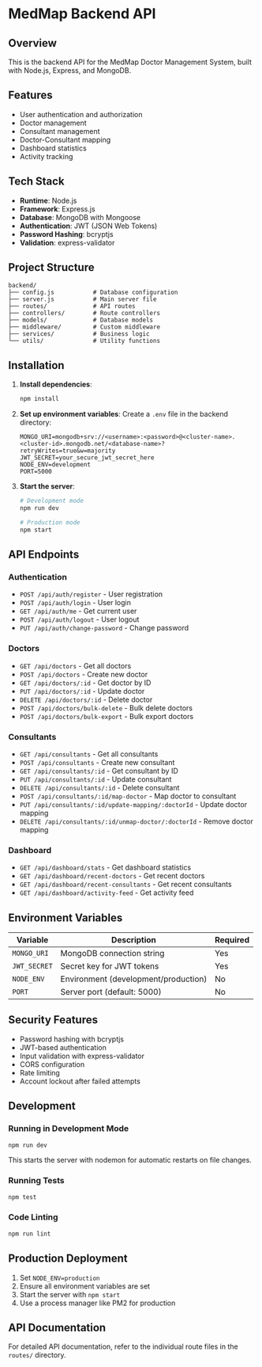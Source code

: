 # MedMap Backend API

## Overview
This is the backend API for the MedMap Doctor Management System, built with Node.js, Express, and MongoDB.

## Features
- User authentication and authorization
- Doctor management
- Consultant management
- Doctor-Consultant mapping
- Dashboard statistics
- Activity tracking

## Tech Stack
- **Runtime**: Node.js
- **Framework**: Express.js
- **Database**: MongoDB with Mongoose
- **Authentication**: JWT (JSON Web Tokens)
- **Password Hashing**: bcryptjs
- **Validation**: express-validator

## Project Structure
```
backend/
├── config.js           # Database configuration
├── server.js           # Main server file
├── routes/             # API routes
├── controllers/        # Route controllers
├── models/             # Database models
├── middleware/         # Custom middleware
├── services/           # Business logic
└── utils/              # Utility functions
```

## Installation

1. **Install dependencies**:
   ```bash
   npm install
   ```

2. **Set up environment variables**:
   Create a `.env` file in the backend directory:
   ```env
   MONGO_URI=mongodb+srv://<username>:<password>@<cluster-name>.<cluster-id>.mongodb.net/<database-name>?retryWrites=true&w=majority
   JWT_SECRET=your_secure_jwt_secret_here
   NODE_ENV=development
   PORT=5000
   ```

3. **Start the server**:
   ```bash
   # Development mode
   npm run dev
   
   # Production mode
   npm start
   ```

## API Endpoints

### Authentication
- `POST /api/auth/register` - User registration
- `POST /api/auth/login` - User login
- `GET /api/auth/me` - Get current user
- `POST /api/auth/logout` - User logout
- `PUT /api/auth/change-password` - Change password

### Doctors
- `GET /api/doctors` - Get all doctors
- `POST /api/doctors` - Create new doctor
- `GET /api/doctors/:id` - Get doctor by ID
- `PUT /api/doctors/:id` - Update doctor
- `DELETE /api/doctors/:id` - Delete doctor
- `POST /api/doctors/bulk-delete` - Bulk delete doctors
- `POST /api/doctors/bulk-export` - Bulk export doctors

### Consultants
- `GET /api/consultants` - Get all consultants
- `POST /api/consultants` - Create new consultant
- `GET /api/consultants/:id` - Get consultant by ID
- `PUT /api/consultants/:id` - Update consultant
- `DELETE /api/consultants/:id` - Delete consultant
- `POST /api/consultants/:id/map-doctor` - Map doctor to consultant
- `PUT /api/consultants/:id/update-mapping/:doctorId` - Update doctor mapping
- `DELETE /api/consultants/:id/unmap-doctor/:doctorId` - Remove doctor mapping

### Dashboard
- `GET /api/dashboard/stats` - Get dashboard statistics
- `GET /api/dashboard/recent-doctors` - Get recent doctors
- `GET /api/dashboard/recent-consultants` - Get recent consultants
- `GET /api/dashboard/activity-feed` - Get activity feed

## Environment Variables

| Variable | Description | Required |
|----------|-------------|----------|
| `MONGO_URI` | MongoDB connection string | Yes |
| `JWT_SECRET` | Secret key for JWT tokens | Yes |
| `NODE_ENV` | Environment (development/production) | No |
| `PORT` | Server port (default: 5000) | No |

## Security Features

- Password hashing with bcryptjs
- JWT-based authentication
- Input validation with express-validator
- CORS configuration
- Rate limiting
- Account lockout after failed attempts

## Development

### Running in Development Mode
```bash
npm run dev
```
This starts the server with nodemon for automatic restarts on file changes.

### Running Tests
```bash
npm test
```

### Code Linting
```bash
npm run lint
```

## Production Deployment

1. Set `NODE_ENV=production`
2. Ensure all environment variables are set
3. Start the server with `npm start`
4. Use a process manager like PM2 for production

## API Documentation

For detailed API documentation, refer to the individual route files in the `routes/` directory. 